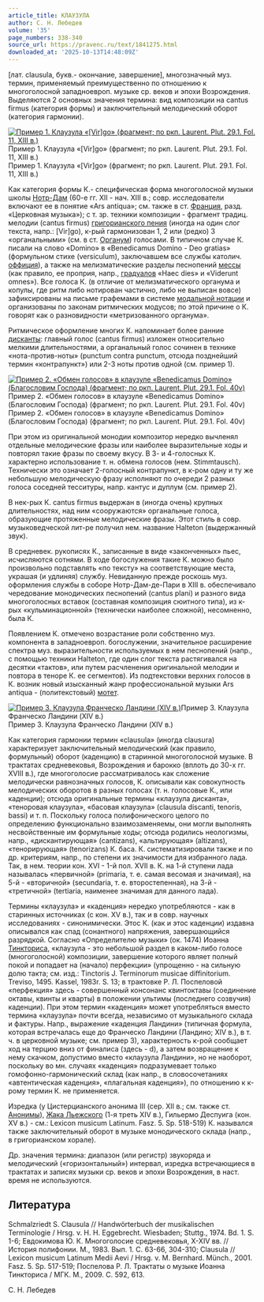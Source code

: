 ```yaml
---
article_title: КЛАУЗУЛА
author: С. Н. Лебедев
volume: '35'
page_numbers: 338-340
source_url: https://pravenc.ru/text/1841275.html
downloaded_at: '2025-10-13T14:48:09Z'
---
```


[лат. clausula, букв.- окончание, завершение], многозначный муз. термин, применяемый преимущественно по отношению к многоголосной западноевроп. музыке ср. веков и эпохи Возрождения. Выделяются 2 основных значения термина: вид композиции на cantus firmus (категория формы) и заключительный мелодический оборот (категория гармонии).

[![Пример 1. Клаузула «[Vir]go» (фрагмент; по ркп. Laurent. Plut. 29.1. Fol. 11, XIII в.)](https://pravenc.ru/data/2015/03/18/1234038784/i200.jpg "Кликните для увеличения картинки")](https://pravenc.ru/data/2015/03/18/1234038784/i400.jpg)Пример 1. Клаузула «[Vir]go» (фрагмент; по ркп. Laurent. Plut. 29.1. Fol. 11, XIII в.)  
Пример 1. Клаузула «[Vir]go» (фрагмент; по ркп. Laurent. Plut. 29.1. Fol. 11, XIII в.)

Как категория формы К.- специфическая форма многоголосной музыки школы [Нотр-Дам](https://pravenc.ru/text/Нотр-Дам.html) (60-е гг. XII - нач. XIII в.; совр. исследователи включают ее в понятие «Ars antiqua»; см. также в ст. [Франция](https://pravenc.ru/text/Франция.html), разд. «Церковная музыка»); с т. зр. техники композиции - фрагмент традиц. мелодии (cantus firmus) [григорианского пения](<https://pravenc.ru/text/ГРИГОРИАНСКОЕ ПЕНИЕ.html>) (иногда на один слог текста, напр.: [Vir]go), к-рый гармонизован 1, 2 или (редко) 3 «органальными» (см. в ст. [Органум](https://pravenc.ru/text/Органум.html)) голосами. В типичном случае К. писали на слово «Domino» в «Benedicamus Domino - Deo gratias» (формульном стихе (versiculum), заключавшем все службы католич. [оффиция](https://pravenc.ru/text/оффиция.html)), а также на мелизматические разделы песнопений [мессы](https://pravenc.ru/text/Месса.html) (как правило, ее проприя, напр., [градуалов](<https://pravenc.ru/text/песнопение в составе рим  чина мессы.html>) «Haec dies» и «Viderunt omnes»). Все голоса К. (в отличие от мелизматического органума и копулы, где ритм либо нотирован частично, либо не выписан вовсе) зафиксированы на письме графемами в системе [модальной нотации](<https://pravenc.ru/text/модальной нотации.html>) и организованы по законам ритмических модусов; по этой причине о К. говорят как о разновидности «метризованного органума».

Ритмическое оформление многих К. напоминает более ранние [дисканты](https://pravenc.ru/text/дисканты.html): главный голос (cantus firmus) изложен относительно мелкими длительностями, а органальный голос сочинен в технике «нота-против-ноты» (punctum contra punctum, отсюда позднейший термин «контрапункт») или 2-3 ноты против одной (см. пример 1).

[![Пример 2. «Обмен голосов» в клаузуле «Benedicamus Domino» (Благословим Господа) (фрагмент; по ркп. Laurent. Plut. 29.1. Fol. 40v)](https://pravenc.ru/data/2015/03/18/1234040331/i200.jpg "Кликните для увеличения картинки")](https://pravenc.ru/data/2015/03/18/1234040331/i400.jpg)Пример 2. «Обмен голосов» в клаузуле «Benedicamus Domino» (Благословим Господа) (фрагмент; по ркп. Laurent. Plut. 29.1. Fol. 40v)  
Пример 2. «Обмен голосов» в клаузуле «Benedicamus Domino» (Благословим Господа) (фрагмент; по ркп. Laurent. Plut. 29.1. Fol. 40v)

При этом из оригинальной монодии композитор нередко вычленял отдельные мелодические фразы или наиболее выразительные ходы и повторял такие фразы по своему вкусу. В 3- и 4-голосных К. характерно использование т. н. обмена голосов (нем. Stimmtausch). Технически это означает 2-голосный контрапункт, в к-ром одну и ту же небольшую мелодическую фразу исполняют по очереди 2 разных голоса соседней тесситуры, напр. кантус и дуплум (см. пример 2).

В нек-рых К. cantus firmus выдержан в (иногда очень) крупных длительностях, над ним «сооружаются» органальные голоса, образующие протяженные мелодические фразы. Этот стиль в совр. музыковедческой лит-ре получил нем. название Halteton (выдержанный звук).

В средневек. рукописях К., записанные в виде «законченных» пьес, исчисляются сотнями. В ходе богослужения такие К. можно было произвольно подставлять «по тексту» на соответствующие места, украшая (и удлиняя) службу. Невиданную прежде роскошь муз. оформления службы в соборе Нотр-Дам-де-Пари в XIII в. обеспечивало чередование монодических песнопений (cantus plani) и разного вида многоголосных вставок (составная композиция сюитного типа), из к-рых «кульминационной» (технически наиболее сложной), несомненно, была К.

Появлением К. отмечено возрастание роли собственно муз. компонента в западноевроп. богослужении, значительное расширение спектра муз. выразительности используемых в нем песнопений (напр., с помощью техники Halteton, где один слог текста растягивался на десятки «тактов», или путем расчленения оригинальной мелодии и повтора в теноре К. ее сегментов). Из подтекстовки верхних голосов в К. возник новый изысканный жанр профессиональной музыки Ars antiqua - (политекстовый) [мотет](https://pravenc.ru/text/мотет.html).

[![Пример 3. Клаузула Франческо Ландини (XIV в.)](https://pravenc.ru/data/2015/03/18/1234040374/i200.jpg "Кликните для увеличения картинки")](https://pravenc.ru/data/2015/03/18/1234040374/i400.jpg)Пример 3. Клаузула Франческо Ландини (XIV в.)  
Пример 3. Клаузула Франческо Ландини (XIV в.)

Как категория гармонии термин «clausula» (иногда clausura) характеризует заключительный мелодический (как правило, формульный) оборот (каденцию) в старинной многоголосной музыке. В трактатах средневековья, Возрождения и барокко (вплоть до 30-х гг. XVIII в.), где многоголосие рассматривалось как сложение мелодически равнозначных голосов, К. описывали как совокупность мелодических оборотов в разных голосах (т. н. голосовые К., или каденции); отсюда оригинальные термины «клаузула дисканта», «теноровая клаузула», «басовая клаузула» (clausula discanti, tenoris, bassi) и т. п. Поскольку голоса полифонического целого по определению функционально взаимозаменяемы, они могли выполнять несвойственные им формульные ходы; отсюда родились неологизмы, напр., «дискантирующая» (cantizans), «альтирующая» (altizans), «тенорирующая» (tenorizans) К. баса. К. систематизировали также и по др. критериям, напр., по степени их значимости для избранного лада. Так, в нем. теории кон. XVI - 1-й пол. XVII в. К. на 1-й ступени лада называлась «первичной» (primaria, т. е. самая весомая и значимая), на 5-й - «вторичной» (secundaria, т. е. второстепенная), на 3-й - «третичной» (tertiaria, наименее значимая для данного лада).

Термины «клаузула» и «каденция» нередко употребляются - как в старинных источниках (с кон. XV в.), так и в совр. научных исследованиях - синонимически. Этос К. (как и этос каденции) издавна описывался как спад (сонантного) напряжения, завершающийся разрядкой. Согласно «Определителю музыки» (ок. 1474) Иоанна [Тинкториса](https://pravenc.ru/text/Тинкториса.html), «клаузула - это небольшой раздел в каком-либо голосе (многоголосной) композиции, завершение которого являет полный покой и попадает на (начало) перфекции» (упрощенно - на сильную долю такта; см. изд.: Tinctoris J. Terminorum musicae diffinitorium. Treviso, 1495. Kassel, 1983r. S. 13; в трактовке Р. Л. Поспеловой «перфекция» здесь - совершенный консонанс квинтоктавы (соединение октавы, квинты и кварты) в положении ультимы (последнего созвучия) каденции). При этом термин «каденция» может употребляться вместо термина «клаузула» почти всегда, независимо от музыкального склада и фактуры. Напр., выражение «каденция Ландини» (типичная формула, которая встречалась еще до Франческо Ландини (Ландино; XIV в.), в т. ч. в церковной музыке; см. пример 3), характерность к-рой сообщает ход на терцию вниз от финалиса (здесь - d), а затем возвращение к нему скачком, допустимо вместо «клаузула Ландини», но не наоборот, поскольку во мн. случаях «каденция» подразумевает только гомофонно-гармонический склад (как напр., в словосочетаниях «автентическая каденция», «плагальная каденция»), по отношению к к-рому термин К. не применяется.

Изредка (у Цистерцианского анонима III (сер. XII в.; см. также ст. [Анонимы](https://pravenc.ru/text/Анонимы.html)), [Жака Льежского](<https://pravenc.ru/text/Жака Льежского.html>) (1-я треть XIV в.), Гильермо Деспуига (кон. XV в.) - см.: Lexicon musicum Latinum. Fasz. 5. Sp. 518-519) К. назывался также заключительный оборот в музыке монодического склада (напр., в григорианском хорале).

Др. значения термина: диапазон (или регистр) звукоряда и мелодический («горизонтальный») интервал, изредка встречающиеся в трактатах и записях музыки ср. веков и эпохи Возрождения, в наст. время не используются.

## Литература

Schmalzriedt S. Clausula // Handwörterbuch der musikalischen Terminologie / Hrsg. v. H. H. Eggebrecht. Wiesbaden; Stuttg., 1974. Bd. 1. S. 1-6; Евдокимова Ю. К. Многоголосие cредневековья, X-XIV вв. // История полифонии. М., 1983. Вып. 1. С. 63-66, 304-310; Clausula // Lexicon musicum Latinum Medii Aevi / Hrsg. v. M. Bernhard. Münch., 2001. Fasz. 5. Sp. 517-519; Поспелова Р. Л. Трактаты о музыке Иоанна Тинкториса / МГК. М., 2009. С. 592, 613.

С. Н. Лебедев
